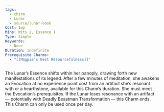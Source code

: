 ```yaml
---
tags:
  - charm
  - Lunar
  - source/lunar-book
Cost: 1wp
Mins: Wits 2, Essence 1
Type: Simple
Keywords:
  - None
Duration: Indefinite
Prerequisite Charms:
  - "[[Magpie’s Nest Resourcefulness]]"
---
```

The Lunar’s Essence shifts within her panoply, drawing forth new manifestations of its legend. After a few minutes of meditation, she awakens an Evocation at no experience point cost from an artifact she’s resonant with or a hearthstone, available for this Charm’s duration. She must meet the Evocation’s prerequisites. If the Lunar loses resonance with an artifact — potentially with Deadly Beastman Transformation — this Charm ends. This Charm can only be used once per day.